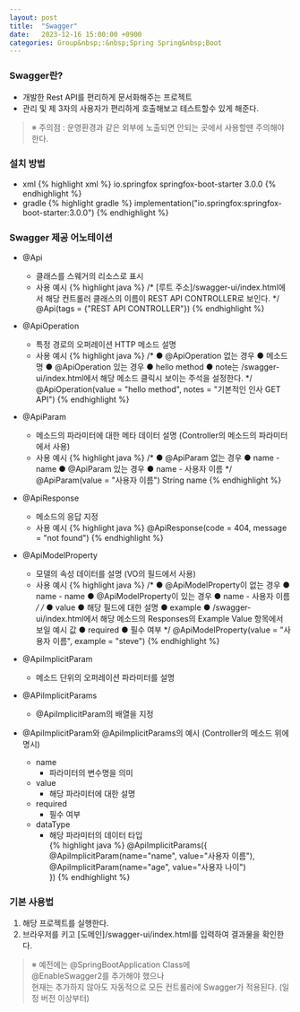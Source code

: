 ```yaml
---
layout: post
title:  "Swagger"
date:   2023-12-16 15:00:00 +0900
categories: Group&nbsp;:&nbsp;Spring Spring&nbsp;Boot
---
```


### Swagger란?

- 개발한 Rest API를 편리하게 문서화해주는 프로젝트
- 관리 및 제 3자의 사용자가 편리하게 호출해보고 테스트할수 있게 해준다.

>※ 주의점 : 운영환경과 같은 외부에 노출되면 안되는 곳에서 사용할땐 주의해야한다.

### 설치 방법

- xml
    {% highlight xml %}
    <dependency>
        <groupId>io.springfox</groupId>
        <artifactId>springfox-boot-starter</artifactId>
        <version>3.0.0</version>
    </dependency>
    {% endhighlight %}
- gradle
    {% highlight gradle %}
    implementation("io.springfox:springfox-boot-starter:3.0.0")
    {% endhighlight %}

### Swagger 제공 어노테이션

- @Api
    - 클래스를 스웨거의 리소스로 표시
    - 사용 예시
        {% highlight java %}
        /*
            [루트 주소]/swagger-ui/index.html에서
            해당 컨트롤러 클래스의 이름이 REST API CONTROLLER로 보인다. 
        */
        @Api(tags = {"REST API CONTROLLER"})
        {% endhighlight %}
- @ApiOperation
    - 특정 경로의 오퍼레이션 HTTP 메소드 설명
    - 사용 예시
        {% highlight java %}
        /*
            ● @ApiOperation 없는 경우
                ● 메소드명
            ● @ApiOperation 있는 경우
                ● hello method
                ● note는 /swagger-ui/index.html에서 해당 메소드 클릭시 보이는 주석을 설정한다.
        */
        @ApiOperation(value = "hello method", notes = "기본적인 인사 GET API")
        {% endhighlight %}
- @ApiParam
    - 메소드의 파라미터에 대한 메타 데이터 설명 (Controller의 메소드의 파라미터에서 사용)
    - 사용 예시
        {% highlight java %}
        /*
            ● @ApiParam 없는 경우
                ● name - name
            ● @ApiParam 있는 경우
                ● name - 사용자 이름
        */
        @ApiParam(value = "사용자 이름") String name
        {% endhighlight %}
- @ApiResponse
    - 메소드의 응답 지정
    - 사용 예시
        {% highlight java %}
        @ApiResponse(code = 404, message = "not found")
        {% endhighlight %}
- @ApiModelProperty
    - 모델의 속성 데이터를 설명 (VO의 필드에서 사용)
    - 사용 예시
        {% highlight java %}
        /*
            ● @ApiModelProperty이 없는 경우
                ● name - name
            ● @ApiModelProperty이 있는 경우
                ● name - 사용자 이름
        */
        /*
            ● value
                ● 해당 필드에 대한 설명
            ● example
                ● /swagger-ui/index.html에서
                  해당 메소드의 Responses의 Example Value 항목에서 보일 예시 값
            ● required
                ● 필수 여부
        */
        @ApiModelProperty(value = "사용자 이름", example = "steve")
        {% endhighlight %}
- @ApiImplicitParam
    - 메소드 단위의 오퍼레이션 파라미터를 설명
- @APiImplicitParams
    - @ApiImplicitParam의 배열을 지정

- @ApiImplicitParam와 @ApiImplicitParams의 예시 (Controller의 메소드 위에 명시)
    - name
        - 파라미터의 변수명을 의미  
    - value
        - 해당 파라미터에 대한 설명  
    - required
        - 필수 여부  
    - dataType
        - 해당 파라미터의 데이터 타입  
{% highlight java %}
@ApiImplicitParams({  
    @ApiImplicitParam(name="name", value="사용자 이름"),  
    @ApiImplicitParam(name="age", value="사용자 나이")  
})
{% endhighlight %}

### 기본 사용법

1. 해당 프로젝트를 실행한다.
2. 브라우저를 키고 [도메인]/swagger-ui/index.html를 입력하여 결과물을 확인한다.

>※ 예전에는 @SpringBootApplication Class에  
>@EnableSwagger2를 추가해야 했으나  
>현재는 추가하지 않아도 자동적으로 모든 컨트롤러에 Swagger가 적용된다. (일정 버전 이상부터)